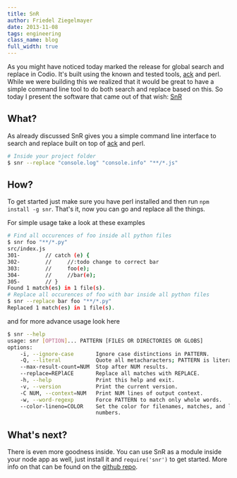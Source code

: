 ```yaml
---
title: SnR
author: Friedel Ziegelmayer
date: 2013-11-08
tags: engineering
class_name: blog
full_width: true
---
```


As you might have noticed today marked the release for global search and replace in Codio. It's built using the known and tested tools, [ack] and perl. While we were building this we realized that it would be great to have a simple command line tool to do both search and replace based on this. So today I present the software that came out of that wish: [SnR]

## What?
As already discussed SnR gives you a simple command line interface to search and replace built on top of [ack] and perl.

```bash
# Inside your project folder
$ snr --replace "console.log" "console.info" "**/*.js"
```

## How?
To get started just make sure you have perl installed and then run `npm install -g snr`. That's it, now you can go and replace all the things.

For simple usage take a look at these examples

```bash
# Find all occurences of foo inside all python files
$ snr foo "**/*.py"
src/index.js
301-        // catch (e) {
302-        //     //:todo change to correct bar
303:        //     foo(e);
304-        //     //bar(e);
305-        // }
Found 1 match(es) in 1 file(s).
# Replace all occurences of foo with bar inside all python files
$ snr --replace bar foo "**/*.py"
Replaced 1 match(es) in 1 file(s).
```
and for more advance usage look here

```bash
$ snr --help
usage: snr [OPTION]... PATTERN [FILES OR DIRECTORIES OR GLOBS]
options:
    -i, --ignore-case       Ignore case distinctions in PATTERN.
    -Q, --literal           Quote all metacharacters; PATTERN is literal.
    --max-result-count=NUM  Stop after NUM results.
    --replace=REPlACE       Replace all matches with REPLACE.
    -h, --help              Print this help and exit.
    -v, --version           Print the current version.
    -C NUM, --context=NUM   Print NUM lines of output context.
    -w, --word-regexp       Force PATTERN to match only whole words.
    --color-lineno=COLOR    Set the color for filenames, matches, and line
                            numbers.
```


## What's next?
There is even more goodness inside. You can use SnR as a module inside your node app as well, just install it and `require('snr')` to get started. More info on that can be found on the [github repo].



[ack]: http://beyondgrep.com/
[SnR]: https://npmjs.org/package/snr
[github repo]: https://gitub.com/codio/snr